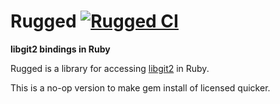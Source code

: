 # Rugged [![Rugged CI](https://github.com/libgit2/rugged/actions/workflows/ci.yml/badge.svg)](https://github.com/libgit2/rugged/actions/workflows/ci.yml)
**libgit2 bindings in Ruby**

Rugged is a library for accessing [libgit2](https://github.com/libgit2/libgit2) in Ruby.

This is a no-op version to make gem install of licensed quicker.
